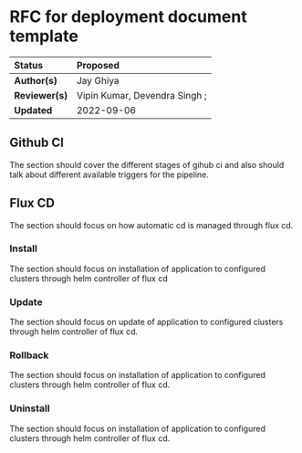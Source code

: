 # RFC for deployment document template

| Status | Proposed |
:-------|:---------------------|
| **Author(s)** | Jay Ghiya |
| **Reviewer(s)** | Vipin Kumar, Devendra Singh ; |
| **Updated** | 2022-09-06 |

## Github CI 

The section should cover the different stages of gihub ci and also should talk about different available triggers for the pipeline.

## Flux CD

The section should focus on how automatic cd is managed through flux cd.

### Install

The section should focus on installation of application to configured clusters through helm controller of flux cd

### Update

The section should focus on update of application to configured clusters through helm controller of flux cd.

### Rollback

The section should focus on installation of application to configured clusters through helm controller of flux cd.

### Uninstall

The section should focus on installation of application to configured clusters through helm controller of flux cd.